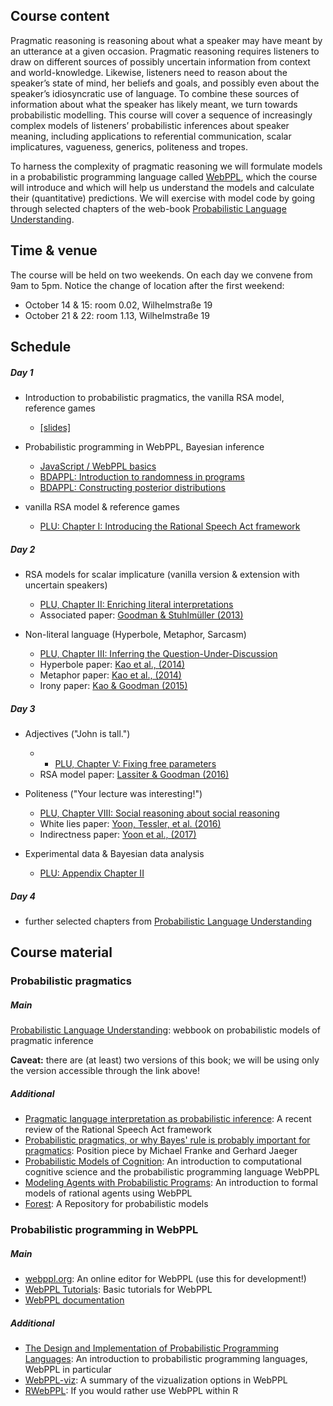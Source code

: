 ## Course content

Pragmatic reasoning is reasoning about what a speaker may have meant by an utterance at a given occasion. Pragmatic reasoning requires listeners to draw on different sources of possibly uncertain information from context and world-knowledge. Likewise, listeners need to reason about the speaker’s state of mind, her beliefs and goals, and possibly even about the speaker’s idiosyncratic use of language. To combine these sources of information about what the speaker has likely meant, we turn towards probabilistic modelling. This course will cover a sequence of increasingly complex models of listeners’ probabilistic inferences about speaker meaning, including applications to referential communication, scalar implicatures, vagueness, generics, politeness and tropes.

To harness the complexity of pragmatic reasoning we will formulate models in a probabilistic programming language called [WebPPL](http://webppl.org/), which the course will introduce and which will help us understand the models and calculate their (quantitative) predictions. We will exercise with model code by going through selected chapters of the web-book [Probabilistic Language Understanding](https://michael-franke.github.io/probLang/).

## Time & venue

The course will be held on two weekends. On each day we convene from 9am to 5pm. Notice the change of location after the first weekend:

- October 14 & 15: room 0.02, Wilhelmstraße 19 
- October 21 & 22: room 1.13, Wilhelmstraße 19 

## Schedule

##### Day 1

- Introduction to probabilistic pragmatics, the vanilla RSA model, reference games
  - [[slides]](http://stanford.edu/~mtessler/short-courses/2017-computational-pragmatics/slides/CompPrag_intro_DGfS-FS-2017.pdf)

- Probabilistic programming in WebPPL, Bayesian inference
  - [JavaScript / WebPPL basics](http://probmods.org/chapters/13-appendix-js-basics.html)
  - [BDAPPL: Introduction to randomness in programs](https://mhtess.github.io/bdappl/chapters/01-introduction.html)
  - [BDAPPL: Constructing posterior distributions](https://mhtess.github.io/bdappl/chapters/02-buildingModels.html)
  
- vanilla RSA model & reference games
  - [PLU: Chapter I: Introducing the Rational Speech Act framework](https://michael-franke.github.io/probLang/chapters/01-introduction.html)



##### Day 2


- RSA models for scalar implicature (vanilla version & extension with uncertain speakers)
  - [PLU, Chapter II: Enriching literal interpretations](https://michael-franke.github.io/probLang/chapters/02-pragmatics.html)
  - Associated paper: [Goodman & Stuhlmüller (2013)](https://web.stanford.edu/~ngoodman/papers/GS-TopiCS-2013.pdf)

- Non-literal language (Hyperbole, Metaphor, Sarcasm)
  - [PLU, Chapter III: Inferring the Question-Under-Discussion](https://michael-franke.github.io/probLang/chapters/03-nonliteral.html)
  - Hyperbole paper: [Kao et al., (2014)](http://cocolab.stanford.edu/papers/KaoEtAl2014-PNAS.pdf)
  - Metaphor paper: [Kao et al., (2014)](http://cocolab.stanford.edu/papers/KaoEtAl2014-Cogsci.pdf)
  - Irony paper: [Kao & Goodman (2015)](http://cocolab.stanford.edu/papers/KaoEtAl2015-Cogsci.pdf)

##### Day 3

- Adjectives ("John is tall.")
  - - [PLU, Chapter V: Fixing free parameters](https://michael-franke.github.io/probLang/chapters/05-vagueness.html)
  - RSA model paper: [Lassiter & Goodman (2016)](https://web.stanford.edu/~danlass/Lassiter-Goodman-adjectival-vagueness-Synthese.pdf)

- Politeness ("Your lecture was interesting!")
  - [PLU, Chapter VIII: Social reasoning about social reasoning](https://michael-franke.github.io/probLang/chapters/08-politeness.html)
  - White lies paper: [Yoon, Tessler, et al. (2016)](http://langcog.stanford.edu/papers_new/yoon-2016-cogsci.pdf)
  - Indirectness paper: [Yoon et al., (2017)](http://langcog.stanford.edu/papers_new/yoon-2017-cogsci.pdf)

- Experimental data & Bayesian data analysis
  - [PLU: Appendix Chapter II](https://michael-franke.github.io/probLang/chapters/app-02-BDA.html)

##### Day 4

- further selected chapters from [Probabilistic Language Understanding](https://michael-franke.github.io/probLang/)

## Course material

### Probabilistic pragmatics

##### Main

[Probabilistic Language Understanding](https://michael-franke.github.io/probLang/): webbook on probabilistic models of pragmatic inference

**Caveat:** there are (at least) two versions of this book; we will be using only the version accessible through the link above!

##### Additional

- [Pragmatic language interpretation as probabilistic inference](http://langcog.stanford.edu/papers_new/goodman-2016-underrev.pdf): A recent review of the Rational Speech Act framework
- [Probabilistic pragmatics, or why Bayes' rule is probably important for pragmatics](https://www.degruyter.com/view/j/zfsw.2016.35.issue-1/zfs-2016-0002/zfs-2016-0002.xml): Position piece by Michael Franke and Gerhard Jaeger
- [Probabilistic Models of Cognition](http://probmods.org/): An introduction to computational cognitive science and the probabilistic programming language WebPPL
- [Modeling Agents with Probabilistic Programs](http://agentmodels.org): An introduction to formal models of rational agents using WebPPL
- [Forest](http://forestdb.org): A Repository for probabilistic models

### Probabilistic programming in WebPPL

##### Main

- [webppl.org](http://webppl.org): An online editor for WebPPL (use this for development!)
- [WebPPL Tutorials](https://mhtess.github.io/bdappl/): Basic tutorials for WebPPL
- [WebPPL documentation](http://webppl.readthedocs.io/en/master/)

##### Additional 

- [The Design and Implementation of Probabilistic Programming Languages](http://dippl.org): An introduction to probabilistic programming languages, WebPPL in particular
- [WebPPL-viz](http://probmods.github.io/webppl-viz/): A summary of the vizualization options in WebPPL
- [RWebPPL](https://github.com/mhtess/rwebppl): If you would rather use WebPPL within R



